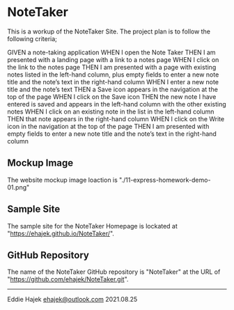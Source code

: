 # NoteTaker

This is a workup of the NoteTaker Site. 
The project plan is to follow the following criteria; 

GIVEN a note-taking application
WHEN I open the Note Taker
THEN I am presented with a landing page with a link to a notes page
WHEN I click on the link to the notes page
THEN I am presented with a page with existing notes listed in the left-hand column, plus empty fields to enter a new note title and the note’s text in the right-hand column
WHEN I enter a new note title and the note’s text
THEN a Save icon appears in the navigation at the top of the page
WHEN I click on the Save icon
THEN the new note I have entered is saved and appears in the left-hand column with the other existing notes
WHEN I click on an existing note in the list in the left-hand column
THEN that note appears in the right-hand column
WHEN I click on the Write icon in the navigation at the top of the page
THEN I am presented with empty fields to enter a new note title and the note’s text in the right-hand column

## Mockup Image

The website mockup image loaction is "./11-express-homework-demo-01.png" 


## Sample Site

The sample site for the NoteTaker Homepage is lockated at "https://ehajek.github.io/NoteTaker/". 

## GitHub Repository 

The name of the NoteTaker GitHub repository is "NoteTaker" at the URL of "https://github.com/ehajek/NoteTaker.git". 

--- 

Eddie Hajek 
ehajek@outlook.com 
2021.08.25
